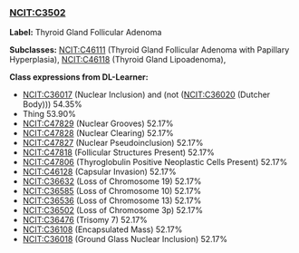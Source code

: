 
### [NCIT:C3502](http://purl.obolibrary.org/obo/NCIT_C3502)
**Label:** Thyroid Gland Follicular Adenoma

**Subclasses:** [NCIT:C46111](http://purl.obolibrary.org/obo/NCIT_C46111) (Thyroid Gland Follicular Adenoma with Papillary Hyperplasia), [NCIT:C46118](http://purl.obolibrary.org/obo/NCIT_C46118) (Thyroid Gland Lipoadenoma), 

**Class expressions from DL-Learner:**

- [NCIT:C36017](http://purl.obolibrary.org/obo/NCIT_C36017) (Nuclear Inclusion) and (not ([NCIT:C36020](http://purl.obolibrary.org/obo/NCIT_C36020) (Dutcher Body))) 54.35%
- Thing 53.90%
- [NCIT:C47829](http://purl.obolibrary.org/obo/NCIT_C47829) (Nuclear Grooves) 52.17%
- [NCIT:C47828](http://purl.obolibrary.org/obo/NCIT_C47828) (Nuclear Clearing) 52.17%
- [NCIT:C47827](http://purl.obolibrary.org/obo/NCIT_C47827) (Nuclear Pseudoinclusion) 52.17%
- [NCIT:C47818](http://purl.obolibrary.org/obo/NCIT_C47818) (Follicular Structures Present) 52.17%
- [NCIT:C47806](http://purl.obolibrary.org/obo/NCIT_C47806) (Thyroglobulin Positive Neoplastic Cells Present) 52.17%
- [NCIT:C46128](http://purl.obolibrary.org/obo/NCIT_C46128) (Capsular Invasion) 52.17%
- [NCIT:C36632](http://purl.obolibrary.org/obo/NCIT_C36632) (Loss of Chromosome 19) 52.17%
- [NCIT:C36585](http://purl.obolibrary.org/obo/NCIT_C36585) (Loss of Chromosome 10) 52.17%
- [NCIT:C36536](http://purl.obolibrary.org/obo/NCIT_C36536) (Loss of Chromosome 13) 52.17%
- [NCIT:C36502](http://purl.obolibrary.org/obo/NCIT_C36502) (Loss of Chromosome 3p) 52.17%
- [NCIT:C36476](http://purl.obolibrary.org/obo/NCIT_C36476) (Trisomy 7) 52.17%
- [NCIT:C36108](http://purl.obolibrary.org/obo/NCIT_C36108) (Encapsulated Mass) 52.17%
- [NCIT:C36018](http://purl.obolibrary.org/obo/NCIT_C36018) (Ground Glass Nuclear Inclusion) 52.17%


